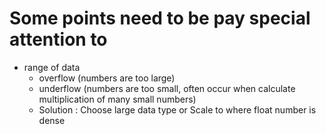 # Some points need to be pay special attention to 
* range of data
  * overflow (numbers are too large)
  * underflow (numbers are too small, often occur when calculate multiplication of many small numbers)
  * Solution : Choose large data type or Scale to where float number is dense
